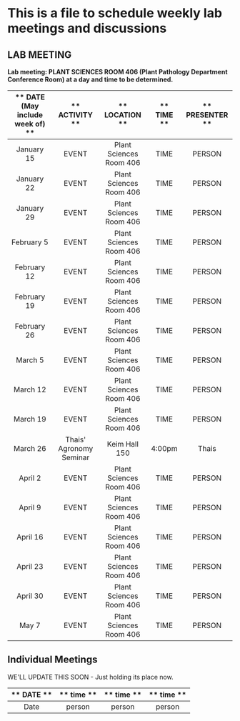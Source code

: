 # This is a file to schedule weekly lab meetings and discussions

## LAB MEETING

__Lab meeting: PLANT SCIENCES ROOM 406 (Plant Pathology Department Conference Room) at a day and time to be determined.__

** DATE (May include week of) **|** ACTIVITY **|** LOCATION **|** TIME **|** PRESENTER **
:-----:|:-----:|:-----:|:-----:|:-----:
January 15 | EVENT | Plant Sciences Room 406 | TIME | PERSON
January 22 | EVENT | Plant Sciences Room 406 | TIME | PERSON
January 29 | EVENT | Plant Sciences Room 406 | TIME | PERSON
February 5 | EVENT | Plant Sciences Room 406 | TIME | PERSON
February 12 | EVENT | Plant Sciences Room 406 | TIME | PERSON
February 19 | EVENT | Plant Sciences Room 406 | TIME | PERSON
February 26 | EVENT | Plant Sciences Room 406 | TIME | PERSON
March 5 | EVENT | Plant Sciences Room 406 | TIME | PERSON
March 12 | EVENT | Plant Sciences Room 406 | TIME | PERSON
March 19 | EVENT | Plant Sciences Room 406 | TIME | PERSON
March 26 | Thais' Agronomy Seminar | Keim Hall 150 | 4:00pm | Thais
April 2 | EVENT | Plant Sciences Room 406 | TIME | PERSON
April 9 | EVENT | Plant Sciences Room 406 | TIME | PERSON
April 16 | EVENT | Plant Sciences Room 406 | TIME | PERSON
April 23 | EVENT | Plant Sciences Room 406 | TIME | PERSON
April 30 | EVENT | Plant Sciences Room 406 | TIME | PERSON
May 7 | EVENT | Plant Sciences Room 406 | TIME | PERSON

## __Individual Meetings__

WE'LL UPDATE THIS SOON - Just holding its place now.

** DATE **|** time **|** time **|** time **
:-----:|:-----:|:-----:|:-----:
Date | person | person | person
